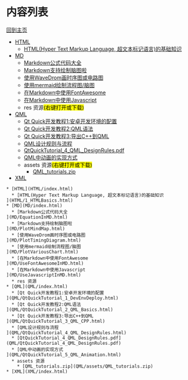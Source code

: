 
# 内容列表

[回到主页](https://charleechan.github.io/MyWiki)

* [HTML](HTML/index.html)
  * [HTML(Hyper Text Markup Language, 超文本标记语言)的基础知识
](HTML/1_HTMLBasics.html)
* [MD](MD/index.html)
  * [Markdown公式代码大全
](MD/EquationInMD.html)
  * [Markdown支持绘制脑图啦
](MD/PlotMindMap.html)
  * [使用WaveDrom画时序图或电路图
](MD/PlotTimingDiagram.html)
  * [使用mermaid绘制流程图/脑图
](MD/PlotVariousChart.html)
  * [在Markdown中使用FontAwesome
](MD/UseFontAwesomeInMD.html)
  * [在Markdown中使用Javascript
](MD/UseJavascriptInMD.html)
  * res 资源<mark>(右键打开或下载)</mark>
* [QML](QML/index.html)
  * [Qt Quick开发教程1:安卓开发环境的配置
](QML/QtQuickTutorial_1_DevEnvDeploy.html)
  * [Qt Quick开发教程2:QML语法
](QML/QtQuickTutorial_2_QML_Basics.html)
  * [Qt Quick开发教程3:导出C++到QML
](QML/QtQuickTutorial_3_QML_CPP.html)
  * [QML设计规则与流程
](QML/QtQuickTutorial_4_QML_DesignRules.html)
  * [QtQuickTutorial_4_QML_DesignRules.pdf](QML/QtQuickTutorial_4_QML_DesignRules.pdf)
  * [QML中动画的实现方式
](QML/QtQuickTutorial_5_QML_Animation.html)
  * assets 资源<mark>(右键打开或下载)</mark>
    * [QML_tutorials.zip](QML/assets/QML_tutorials.zip)
* [XML](XML/index.html)


```mind:height=300,title=内容概要,color
* [HTML](HTML/index.html)
  * [HTML(Hyper Text Markup Language, 超文本标记语言)的基础知识
](HTML/1_HTMLBasics.html)
* [MD](MD/index.html)
  * [Markdown公式代码大全
](MD/EquationInMD.html)
  * [Markdown支持绘制脑图啦
](MD/PlotMindMap.html)
  * [使用WaveDrom画时序图或电路图
](MD/PlotTimingDiagram.html)
  * [使用mermaid绘制流程图/脑图
](MD/PlotVariousChart.html)
  * [在Markdown中使用FontAwesome
](MD/UseFontAwesomeInMD.html)
  * [在Markdown中使用Javascript
](MD/UseJavascriptInMD.html)
  * res 资源
* [QML](QML/index.html)
  * [Qt Quick开发教程1:安卓开发环境的配置
](QML/QtQuickTutorial_1_DevEnvDeploy.html)
  * [Qt Quick开发教程2:QML语法
](QML/QtQuickTutorial_2_QML_Basics.html)
  * [Qt Quick开发教程3:导出C++到QML
](QML/QtQuickTutorial_3_QML_CPP.html)
  * [QML设计规则与流程
](QML/QtQuickTutorial_4_QML_DesignRules.html)
  * [QtQuickTutorial_4_QML_DesignRules.pdf](QML/QtQuickTutorial_4_QML_DesignRules.pdf)
  * [QML中动画的实现方式
](QML/QtQuickTutorial_5_QML_Animation.html)
  * assets 资源
    * [QML_tutorials.zip](QML/assets/QML_tutorials.zip)
* [XML](XML/index.html)
```
